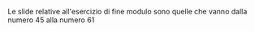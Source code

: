 Le slide relative all'esercizio di fine modulo sono quelle che vanno dalla numero 45 alla numero 61

